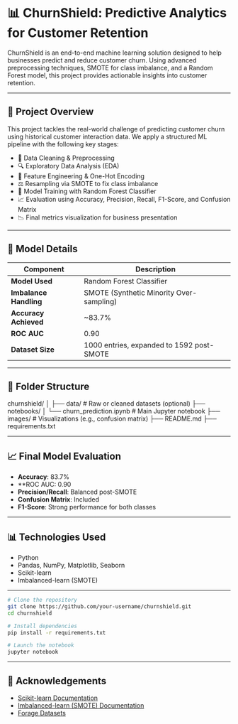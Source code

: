 # 📊 ChurnShield: Predictive Analytics for Customer Retention

ChurnShield is an end-to-end machine learning solution designed to help businesses predict and reduce customer churn. Using advanced preprocessing techniques, SMOTE for class imbalance, and a Random Forest model, this project provides actionable insights into customer retention.

---

## 🚀 Project Overview

This project tackles the real-world challenge of predicting customer churn using historical customer interaction data. We apply a structured ML pipeline with the following key stages:

- 📌 Data Cleaning & Preprocessing
- 🔍 Exploratory Data Analysis (EDA)
- 🎯 Feature Engineering & One-Hot Encoding
- ⚖️ Resampling via SMOTE to fix class imbalance
- 🌲 Model Training with Random Forest Classifier
- 📈 Evaluation using Accuracy, Precision, Recall, F1-Score, and Confusion Matrix
- 📉 Final metrics visualization for business presentation

---

## 🧠 Model Details
| Component               | Description                                  |
|------------------------|----------------------------------------------|
| **Model Used**         | Random Forest Classifier                     |
| **Imbalance Handling** | SMOTE (Synthetic Minority Over-sampling)     |
| **Accuracy Achieved**  | ~83.7%                                       |
| **ROC AUC**            | 0.90                                         |
| **Dataset Size**       | 1000 entries, expanded to 1592 post-SMOTE    |


---

## 📂 Folder Structure
churnshield/
│
├── data/               # Raw or cleaned datasets (optional)
├── notebooks/
│   └── churn_prediction.ipynb  # Main Jupyter notebook
├── images/             # Visualizations (e.g., confusion matrix)
├── README.md
├── requirements.txt






--- 

## 📈 Final Model Evaluation

- **Accuracy**: 83.7%
- **ROC AUC: 0.90
- **Precision/Recall**: Balanced post-SMOTE
- **Confusion Matrix**: Included
- **F1-Score**: Strong performance for both classes

---

## 📊 Technologies Used

- Python 
- Pandas, NumPy, Matplotlib, Seaborn
- Scikit-learn
- Imbalanced-learn (SMOTE)

---
``` bash
# Clone the repository
git clone https://github.com/your-username/churnshield.git
cd churnshield

# Install dependencies
pip install -r requirements.txt

# Launch the notebook
jupyter notebook
```




---

## 📎 Acknowledgements

- [Scikit-learn Documentation](https://scikit-learn.org/stable/documentation.html)  
- [Imbalanced-learn (SMOTE) Documentation](https://imbalanced-learn.org/stable/)  
- [Forage Datasets](https://www.theforage.com/)









